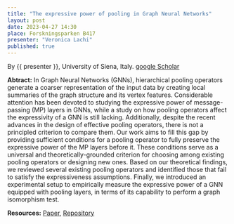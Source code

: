 ```yaml
---
title: "The expressive power of pooling in Graph Neural Networks"
layout: post
date: 2023-04-27 14:30
place: Forskningsparken B417
presenter: "Veronica Lachi"
published: true
---
```


By {{ presenter }}, University of Siena, Italy. [google Scholar](https://scholar.google.com/citations?user=uly8D-sAAAAJ&hl=it&oi=ao)

**Abtract:** In Graph Neural Networks (GNNs), hierarchical pooling operators generate a coarser representation of the input data by creating local summaries of the graph structure and its vertex features. Considerable attention has been devoted to studying the expressive power of message-passing (MP) layers in GNNs, while a study on how pooling operators affect the expressivity of a GNN is still lacking. Additionally, despite the recent advances in the design of effective pooling operators, there is not a principled criterion to compare them. Our work aims to fill this gap by providing sufficient conditions for a pooling operator to fully preserve the expressive power of the MP layers before it. These conditions serve as a universal and theoretically-grounded criterion for choosing among existing pooling operators or designing new ones. Based on our theoretical findings, we reviewed several existing pooling operators and identified those that fail to satisfy the expressiveness assumptions. Finally, we introduced an experimental setup to empirically measure the expressive power of a GNN equipped with pooling layers, in terms of its capability to perform a graph isomorphism test.

**Resources:** [Paper](https://arxiv.org/abs/2304.01575), [Repository](https://github.com/FilippoMB/The-expressive-power-of-pooling-in-GNNs) 